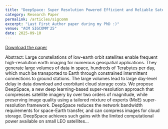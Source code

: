 ```yaml
---
title: "DeepSpace: Super Resolution Powered Efficient and Reliable Satellite Image Data Acquistion"
category: Research Paper
permalink: /articles/sigcomm
excerpt: "Last First Author paper during my PhD :)"
venue: "ACM SIGCOMM'25"
date: 2025-09-10
---
```


[Download the paper](https://conferences.sigcomm.org/sigcomm/2025/program/full-program/)

Abstract: Large constellations of low-earth orbit satellites enable frequent high-resolution earth imaging for numerous geospatial applications. They generate large volumes of data in space, hundreds of Terabytes per day, which much be transported to Earth through constrained intermittent connections to ground stations. The large volumes lead to large day-level delay in data download and exorbitant cloud storage costs. We propose DeepSpace, a new deep learning-based super-resolution approach that compresses satellite imagery by over two orders of magnitude, while preserving image quality using a tailored mixture of experts (MoE) super-
resolution framework. DeepSpace reduces the network bandwidth requirements for space-Earth transfer, and can compress images for cloud storage. DeepSpace achieves such gains with the limited computational power available on small LEO satellites...

